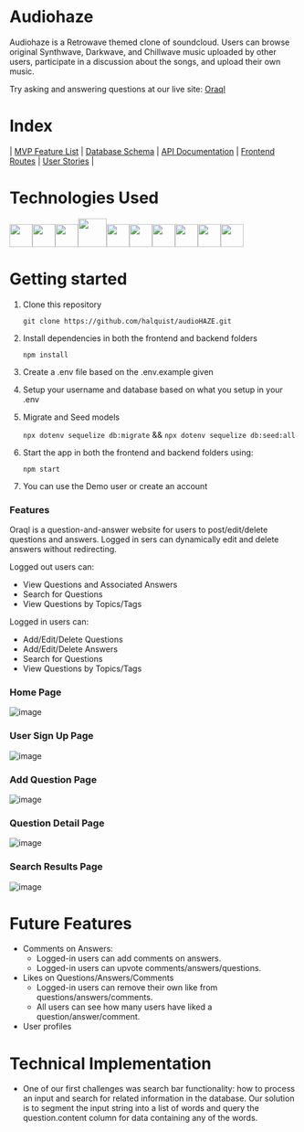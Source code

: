 # Audiohaze
Audiohaze is a Retrowave themed clone of soundcloud. Users can browse original Synthwave, Darkwave, and Chillwave music uploaded by other users, participate in a discussion about the songs, and upload their own music.

Try asking and answering questions at our live site: [Oraql](https://oraql.herokuapp.com/)

# Index

|
[MVP Feature List](https://github.com/starsabhi/Oraql/wiki/Oraql-feature-list) |
[Database Schema](https://github.com/starsabhi/Oraql/wiki/Database-Schema) |
[API Documentation](https://github.com/starsabhi/Oraql/wiki/API-Documentation) |
[Frontend Routes](https://github.com/starsabhi/Oraql/wiki/Front-End-Routes) |
[User Stories](https://github.com/starsabhi/Oraql/wiki/User-Stories) |

# Technologies Used

<img  src="https://cdn.jsdelivr.net/gh/devicons/devicon/icons/react/react-original.svg"  height=40/><img  src="https://cdn.jsdelivr.net/gh/devicons/devicon/icons/javascript/javascript-original.svg"  height=40/><img src="https://cdn.jsdelivr.net/gh/devicons/devicon/icons/nodejs/nodejs-plain-wordmark.svg" height=40/><img src="https://cdn.jsdelivr.net/gh/devicons/devicon/icons/express/express-original-wordmark.svg" height=50/><img  src="https://cdn.jsdelivr.net/gh/devicons/devicon/icons/postgresql/postgresql-original.svg"  height=40/><img  src="https://cdn.jsdelivr.net/gh/devicons/devicon/icons/sequelize/sequelize-original.svg"  height=40/><img  src="https://cdn.jsdelivr.net/gh/devicons/devicon/icons/css3/css3-original.svg"  height=40/><img  src="https://cdn.jsdelivr.net/gh/devicons/devicon/icons/html5/html5-original.svg"  height=40/><img  src="https://cdn.jsdelivr.net/gh/devicons/devicon/icons/git/git-original.svg"  height=40/><img  src="https://cdn.jsdelivr.net/gh/devicons/devicon/icons/vscode/vscode-original.svg"  height=40/>

# Getting started

1. Clone this repository

   `git clone https://github.com/halquist/audioHAZE.git`

2. Install dependencies in both the frontend and backend folders

   `npm install`

3. Create a .env file based on the .env.example given

4. Setup your username and database based on what you setup in your .env

5. Migrate and Seed models

   `npx dotenv sequelize db:migrate` &&
   `npx dotenv sequelize db:seed:all`

6. Start the app in both the frontend and backend folders using:

   `npm start`

7. You can use the Demo user or create an account



### Features

Oraql is a question-and-answer website for users to post/edit/delete questions and answers. Logged in sers can dynamically edit and delete answers without redirecting.

Logged out users can:

- View Questions and Associated Answers
- Search for Questions
- View Questions by Topics/Tags 

Logged in users can:

- Add/Edit/Delete Questions
- Add/Edit/Delete Answers
- Search for Questions
- View Questions by Topics/Tags 

### Home Page

![image](https://user-images.githubusercontent.com/95883222/163737543-051ee342-f2f7-4d63-8a10-a820ca4a5f59.png)

### User Sign Up Page

![image](https://user-images.githubusercontent.com/95883222/163737581-632827b6-aae9-4e2f-9718-0a912bc0d35f.png)

### Add Question Page

![image](https://user-images.githubusercontent.com/95883222/163737606-f8fd437c-87f5-45cc-ab3b-6e971fd97ff7.png)


### Question Detail Page
![image](https://user-images.githubusercontent.com/95883222/163737976-1a12534b-8c50-42e5-ace9-1ddb2f6ea5e7.png)


### Search Results Page

![image](https://user-images.githubusercontent.com/95883222/163737653-481b15fe-6315-4f85-8bab-b489340b9fbc.png)


# Future Features

- Comments on Answers:
  - Logged-in users can add comments on answers.
  - Logged-in users can upvote comments/answers/questions.
- Likes on Questions/Answers/Comments
  - Logged-in users can remove their own like from questions/answers/comments.
  - All users can see how many users have liked a question/answer/comment.
- User profiles

# Technical Implementation

- One of our first challenges was search bar functionality: how to process an input and search for related information in the database. Our solution is to segment the input string into a list of words and query the question.content column for data containing any of the words.



